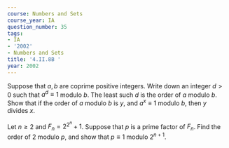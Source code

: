 ```yaml
---
course: Numbers and Sets
course_year: IA
question_number: 35
tags:
- IA
- '2002'
- Numbers and Sets
title: '4.II.8B '
year: 2002
---
```



Suppose that $a, b$ are coprime positive integers. Write down an integer $d>0$ such that $a^{d} \equiv 1$ modulo $b$. The least such $d$ is the order of $a$ modulo $b$. Show that if the order of $a$ modulo $b$ is $y$, and $a^{x} \equiv 1$ modulo $b$, then $y$ divides $x$.

Let $n \geqslant 2$ and $F_{n}=2^{2^{n}}+1$. Suppose that $p$ is a prime factor of $F_{n}$. Find the order of 2 modulo $p$, and show that $p \equiv 1$ modulo $2^{n+1}$.